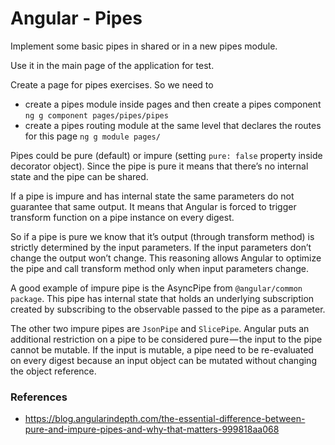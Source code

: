 # Angular - Pipes

Implement some basic pipes in shared or in a new pipes module.

Use it in the main page of the application for test.

Create a page for pipes exercises.
So we need to

- create a pipes module inside pages and then create a pipes component `ng g component pages/pipes/pipes`
- create a pipes routing module at the same level that declares the routes for this page `ng g module pages/`

Pipes could be pure (default) or impure (setting `pure: false` property inside decorator object).
Since the pipe is pure it means that there’s no internal state and the pipe can be shared.

If a pipe is impure and has internal state the same parameters do not guarantee that same output. It means that Angular is forced to trigger transform function on a pipe instance on every digest.

So if a pipe is pure we know that it’s output (through transform method) is strictly determined by the input parameters. If the input parameters don’t change the output won’t change. This reasoning allows Angular to optimize the pipe and call transform method only when input parameters change.

A good example of impure pipe is the AsyncPipe from `@angular/common package`. This pipe has internal state that holds an underlying subscription created by subscribing to the observable passed to the pipe as a parameter. 

The other two impure pipes are `JsonPipe` and `SlicePipe`. Angular puts an additional restriction on a pipe to be considered pure — the input to the pipe cannot be mutable. If the input is mutable, a pipe need to be re-evaluated on every digest because an input object can be mutated without changing the object reference.

### References

- https://blog.angularindepth.com/the-essential-difference-between-pure-and-impure-pipes-and-why-that-matters-999818aa068